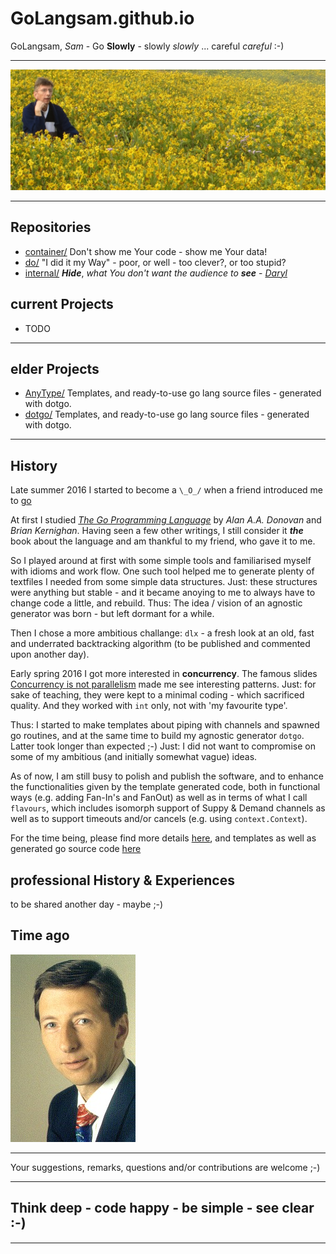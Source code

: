# GoLangsam.github.io

GoLangsam, *Sam* - Go **Slowly** - slowly *slowly* ... careful *careful* :-) 

---
[![Contemplating](IMG_3303-Cover.JPG)](https://www.facebook.com/profile.php?id=100010767854787)

---
## Repositories

- [container/](https://github.com/GoLangsam/container/blob/master/README.md)
Don't show me Your code - show me Your data!
- [do/](https://github.com/GoLangsam/do/blob/master/README.md)
"I did it my Way" - poor, or well - too clever?, or too stupid?
- [internal/](https://github.com/GoLangsam/internal/blob/master/README.md)
***Hide***, *what You don't want the audience to* ***see*** - *[Daryl](https://github.com/GoLangsam/internal/blob/master/Daryl.md)*

## current Projects

- TODO


---
## elder Projects
- [AnyType/](https://github.com/GoLangsam/AnyType/blob/master/README.md)
Templates, and ready-to-use go lang source files - generated with dotgo.
- [dotgo/](https://github.com/GoLangsam/dotgo/blob/master/README.md)
Templates, and ready-to-use go lang source files - generated with dotgo.

---
## History

Late summer 2016 I started to become a `\_O_/` when a friend introduced me to [go](https://golang.org)

At first I studied [*The Go Programming Language*](http://www.gopl.io/) by *Alan A.A. Donovan* and *Brian Kernighan*.
Having seen a few other writings, I still consider it ***the*** book about the language and am thankful to my friend, who gave it to me.

So I played around at first with some simple tools and familiarised myself with idioms and work flow.
One such tool helped me to generate plenty of textfiles I needed from some simple data structures.
Just: these structures were anything but stable - and it became anoying to me to always have to change code a little, and rebuild.
Thus: The idea / vision of an agnostic generator was born - but left dormant for a while.

Then I chose a more ambitious challange: `dlx` - a fresh look at an old, fast and underrated backtracking algorithm
(to be published and commented upon another day).

Early spring 2016 I got more interested in **concurrency**.
The famous slides [Concurrency is not parallelism](http://blog.golang.org/concurrency-is-not-parallelism) made me see interesting patterns.
Just: for sake of teaching, they were kept to a minimal coding - which sacrificed quality.
And they worked with `int` only, not with 'my favourite type'.

Thus: I started to make templates about piping with channels and spawned go routines,
and at the same time to build my agnostic generator `dotgo`.
Latter took longer than expected ;-)
Just: I did not want to compromise on some of my ambitious (and initially somewhat vague) ideas.

As of now, I am still busy to polish and publish the software,
and to enhance the functionalities given by the template generated code,
both in functional ways (e.g. adding Fan-In's and FanOut)
as well as in terms of what I call `flavours`,
which includes isomorph support of Suppy & Demand channels
as well as to support timeouts and/or cancels (e.g. using `context.Context`).

For the time being,
please find more details [here](https://github.com/GoLangsam/AnyType/blob/master/chan/ReadMe.md),
and templates as well as generated go source code [here](https://github.com/GoLangsam/AnyType/tree/master/chan)

## professional History & Experiences

to be shared another day - maybe ;-)

## Time ago
[![Time ago](sharpen2.jpg)](http://www.LinkedIn.com/in/AndreasPannewitz)

---
Your suggestions, remarks, questions and/or contributions are welcome ;-)

---
## Think deep - code happy - be simple - see clear :-)

---
